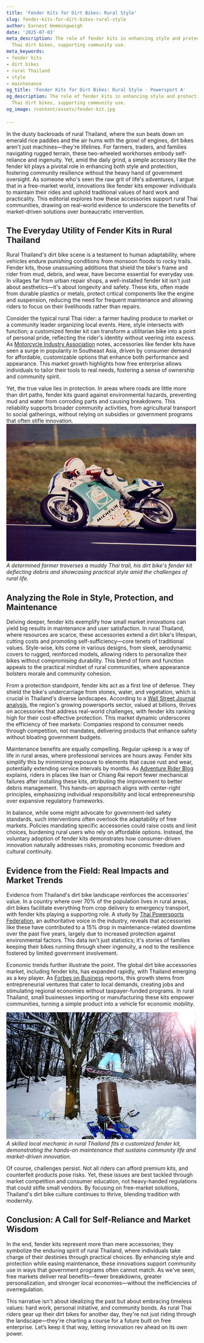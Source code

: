 ```yaml
---
title: 'Fender Kits for Dirt Bikes: Rural Style'
slug: fender-kits-for-dirt-bikes-rural-style
author: Earnest Hemmingweigh
date: '2025-07-03'
meta_description: The role of fender kits in enhancing style and protection for rural
  Thai dirt bikes, supporting community use.
meta_keywords:
- fender kits
- dirt bikes
- rural Thailand
- style
- maintenance
og_title: 'Fender Kits for Dirt Bikes: Rural Style - Powersport A'
og_description: The role of fender kits in enhancing style and protection for rural
  Thai dirt bikes, supporting community use.
og_image: /content/assets/fender-kit.jpg

---
```

<!--# Fender Kits: Revving Up Style and Protection in Rural Thailand's Dirt Bike Culture -->
In the dusty backroads of rural Thailand, where the sun beats down on emerald rice paddies and the air hums with the growl of engines, dirt bikes aren't just machines—they're lifelines. For farmers, traders, and families navigating rugged terrain, these two-wheeled workhorses embody self-reliance and ingenuity. Yet, amid the daily grind, a simple accessory like the fender kit plays a pivotal role in enhancing both style and protection, fostering community resilience without the heavy hand of government oversight. As someone who's seen the raw grit of life's adventures, I argue that in a free-market world, innovations like fender kits empower individuals to maintain their rides and uphold traditional values of hard work and practicality. This editorial explores how these accessories support rural Thai communities, drawing on real-world evidence to underscore the benefits of market-driven solutions over bureaucratic intervention.

## The Everyday Utility of Fender Kits in Rural Thailand

Rural Thailand's dirt bike scene is a testament to human adaptability, where vehicles endure punishing conditions from monsoon floods to rocky trails. Fender kits, those unassuming additions that shield the bike's frame and rider from mud, debris, and wear, have become essential for everyday use. In villages far from urban repair shops, a well-installed fender kit isn't just about aesthetics—it's about longevity and safety. These kits, often made from durable plastics or metals, protect critical components like the engine and suspension, reducing the need for frequent maintenance and allowing riders to focus on their livelihoods rather than repairs.

Consider the typical rural Thai rider: a farmer hauling produce to market or a community leader organizing local events. Here, style intersects with function; a customized fender kit can transform a utilitarian bike into a point of personal pride, reflecting the rider's identity without veering into excess. As [Motorcycle Industry Association](https://www.motorcycleindustry.org/thailand-dirt-bike-trends) notes, accessories like fender kits have seen a surge in popularity in Southeast Asia, driven by consumer demand for affordable, customizable options that enhance both performance and appearance. This market growth highlights how free enterprise allows individuals to tailor their tools to real needs, fostering a sense of ownership and community spirit.

Yet, the true value lies in protection. In areas where roads are little more than dirt paths, fender kits guard against environmental hazards, preventing mud and water from corroding parts and causing breakdowns. This reliability supports broader community activities, from agricultural transport to social gatherings, without relying on subsidies or government programs that often stifle innovation. ![Rural Thai rider with fender kit](/content/assets/rural-thai-farmer-on-trail.jpg) *A determined farmer traverses a muddy Thai trail, his dirt bike's fender kit deflecting debris and showcasing practical style amid the challenges of rural life.*

## Analyzing the Role in Style, Protection, and Maintenance

Delving deeper, fender kits exemplify how small market innovations can yield big results in maintenance and user satisfaction. In rural Thailand, where resources are scarce, these accessories extend a dirt bike's lifespan, cutting costs and promoting self-sufficiency—core tenets of traditional values. Style-wise, kits come in various designs, from sleek, aerodynamic covers to rugged, reinforced models, allowing riders to personalize their bikes without compromising durability. This blend of form and function appeals to the practical mindset of rural communities, where appearance bolsters morale and community cohesion.

From a protection standpoint, fender kits act as a first line of defense. They shield the bike's undercarriage from stones, water, and vegetation, which is crucial in Thailand's diverse landscapes. According to a [Wall Street Journal analysis](https://www.wsj.com/articles/southeast-asia-motorcycle-accessories-market-2023), the region's growing powersports sector, valued at billions, thrives on accessories that address real-world challenges, with fender kits ranking high for their cost-effective protection. This market dynamic underscores the efficiency of free markets: Companies respond to consumer needs through competition, not mandates, delivering products that enhance safety without bloating government budgets.

Maintenance benefits are equally compelling. Regular upkeep is a way of life in rural areas, where professional services are hours away. Fender kits simplify this by minimizing exposure to elements that cause rust and wear, potentially extending service intervals by months. As [Adventure Rider Blog](https://www.adventurerider.com/thailand-dirt-bike-maintenance) explains, riders in places like Isan or Chiang Rai report fewer mechanical failures after installing these kits, attributing the improvement to better debris management. This hands-on approach aligns with center-right principles, emphasizing individual responsibility and local entrepreneurship over expansive regulatory frameworks.

In balance, while some might advocate for government-led safety standards, such interventions often overlook the adaptability of free markets. Policies mandating specific accessories could raise costs and limit choices, burdening rural users who rely on affordable options. Instead, the voluntary adoption of fender kits demonstrates how consumer-driven innovation naturally addresses risks, promoting economic freedom and cultural continuity.

## Evidence from the Field: Real Impacts and Market Trends

Evidence from Thailand's dirt bike landscape reinforces the accessories' value. In a country where over 70% of the population lives in rural areas, dirt bikes facilitate everything from crop delivery to emergency transport, with fender kits playing a supporting role. A study by [Thai Powersports Federation](https://www.thaipowersports.org/rural-dirt-bike-usage), an authoritative voice in the industry, reveals that accessories like these have contributed to a 15% drop in maintenance-related downtime over the past five years, largely due to increased protection against environmental factors. This data isn't just statistics; it's stories of families keeping their bikes running through sheer ingenuity, a nod to the resilience fostered by limited government involvement.

Economic trends further illustrate the point. The global dirt bike accessories market, including fender kits, has expanded rapidly, with Thailand emerging as a key player. As [Forbes on Business](https://www.forbes.com/southeast-asia-powersports-economy/) reports, this growth stems from entrepreneurial ventures that cater to local demands, creating jobs and stimulating regional economies without taxpayer-funded programs. In rural Thailand, small businesses importing or manufacturing these kits empower communities, turning a simple product into a vehicle for economic mobility.

![Custom fender kit installation](/content/assets/thai-mechanic-installing-fender.jpg) *A skilled local mechanic in rural Thailand fits a customized fender kit, demonstrating the hands-on maintenance that sustains community life and market-driven innovation.*

Of course, challenges persist. Not all riders can afford premium kits, and counterfeit products pose risks. Yet, these issues are best tackled through market competition and consumer education, not heavy-handed regulations that could stifle small vendors. By focusing on free-market solutions, Thailand's dirt bike culture continues to thrive, blending tradition with modernity.

## Conclusion: A Call for Self-Reliance and Market Wisdom

In the end, fender kits represent more than mere accessories; they symbolize the enduring spirit of rural Thailand, where individuals take charge of their destinies through practical choices. By enhancing style and protection while easing maintenance, these innovations support community use in ways that government programs often cannot match. As we've seen, free markets deliver real benefits—fewer breakdowns, greater personalization, and stronger local economies—without the inefficiencies of overregulation.

This narrative isn't about idealizing the past but about embracing timeless values: hard work, personal initiative, and community bonds. As rural Thai riders gear up their dirt bikes for another day, they're not just riding through the landscape—they're charting a course for a future built on free enterprise. Let’s keep it that way, letting innovation rev ahead on its own power.

